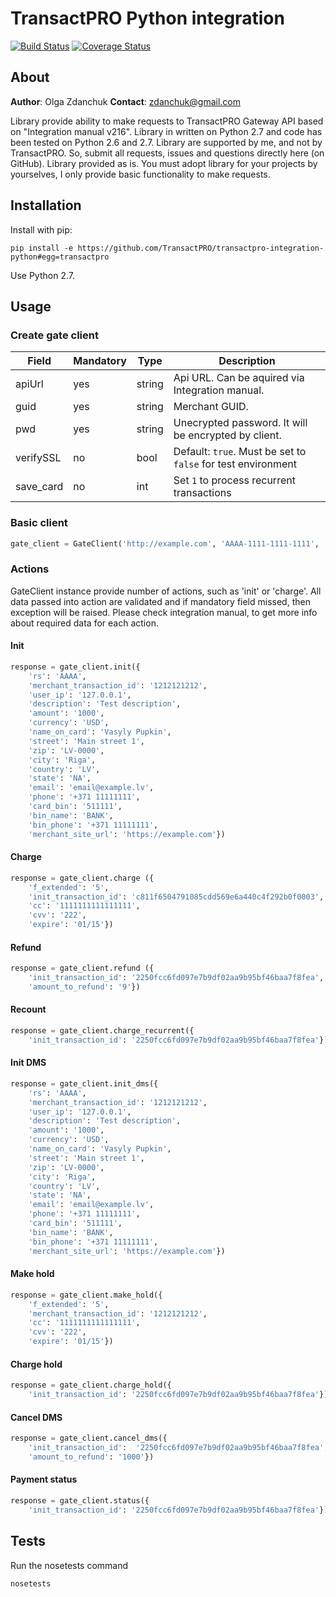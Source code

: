 TransactPRO Python integration
===============
[![Build Status](https://travis-ci.org/TransactPRO/transactpro-integration-python.png?branch=master)](https://travis-ci.org/TransactPRO/transactpro-integration-python)
[![Coverage Status](https://coveralls.io/repos/TransactPRO/transactpro-integration-python/badge.png)](https://coveralls.io/r/TransactPRO/transactpro-integration-python)

## About

**Author**: Olga Zdanchuk
**Contact**: zdanchuk@gmail.com

Library provide ability to make requests to TransactPRO Gateway API based on "Integration manual v216".
Library in written on Python 2.7 and code has been tested on Python 2.6 and 2.7.
Library are supported by me, and not by TransactPRO. So, submit all requests, issues and questions directly here (on GitHub). Library provided as is.
You must adopt library for your projects by yourselves, I only provide basic functionality to make requests.


## Installation

Install with pip:
```
pip install -e https://github.com/TransactPRO/transactpro-integration-python#egg=transactpro
```
Use Python 2.7.

## Usage
### Create gate client
| Field     | Mandatory | Type   | Description                                                          |
|-----------|-----------|--------|----------------------------------------------------------------------|
| apiUrl    | yes       | string | Api URL. Can be aquired via Integration manual.                      |
| guid      | yes       | string | Merchant GUID.                                                       |
| pwd       | yes       | string | Unecrypted password. It will be encrypted by client.                 |
| verifySSL | no        | bool   | Default: ```true```. Must be set to ```false``` for test environment |
| save_card | no        | int    | Set ```1``` to process recurrent transactions                        |

### Basic client
```python
gate_client = GateClient('http://example.com', 'AAAA-1111-1111-1111', 'mypass')
```

### Actions
GateClient instance provide number of actions, such as 'init' or 'charge'.
All data passed into action are validated and if mandatory field missed, then exception will be raised.
Please check integration manual, to get more info about required data for each action.

#### Init
```python
response = gate_client.init({
    'rs': 'AAAA',
    'merchant_transaction_id': '1212121212',
    'user_ip': '127.0.0.1',
    'description': 'Test description',
    'amount': '1000',
    'currency': 'USD',
    'name_on_card': 'Vasyly Pupkin',
    'street': 'Main street 1',
    'zip': 'LV-0000',
    'city': 'Riga',
    'country': 'LV',
    'state': 'NA',
    'email': 'email@example.lv',
    'phone': '+371 11111111',
    'card_bin': '511111',
    'bin_name': 'BANK',
    'bin_phone': '+371 11111111',
    'merchant_site_url': 'https://example.com'})
```

#### Charge
```python
response = gate_client.charge ({
    'f_extended': '5',
    'init_transaction_id': 'c811f6504791085cdd569e6a440c4f292b0f0003',
    'cc': '1111111111111111',
    'cvv': '222',
    'expire': '01/15'})
```

#### Refund
```python
response = gate_client.refund ({
    'init_transaction_id': '2250fcc6fd097e7b9df02aa9b95bf46baa7f8fea',
    'amount_to_refund': '9'})
```

#### Recount
```python
response = gate_client.charge_recurrent({
    'init_transaction_id': '2250fcc6fd097e7b9df02aa9b95bf46baa7f8fea'})
```

#### Init DMS
```python
response = gate_client.init_dms({
    'rs': 'AAAA',
    'merchant_transaction_id': '1212121212',
    'user_ip': '127.0.0.1',
    'description': 'Test description',
    'amount': '1000',
    'currency': 'USD',
    'name_on_card': 'Vasyly Pupkin',
    'street': 'Main street 1',
    'zip': 'LV-0000',
    'city': 'Riga',
    'country': 'LV',
    'state': 'NA',
    'email': 'email@example.lv',
    'phone': '+371 11111111',
    'card_bin': '511111',
    'bin_name': 'BANK',
    'bin_phone': '+371 11111111',
    'merchant_site_url': 'https://example.com'})
```

#### Make hold
```python
response = gate_client.make_hold({
    'f_extended': '5',
    'merchant_transaction_id': '1212121212',
    'cc': '1111111111111111',
    'cvv': '222',
    'expire': '01/15'})
```

#### Charge hold
```python
response = gate_client.charge_hold({
    'init_transaction_id': '2250fcc6fd097e7b9df02aa9b95bf46baa7f8fea'})
```

#### Cancel DMS
```python
response = gate_client.cancel_dms({
    'init_transaction_id':  '2250fcc6fd097e7b9df02aa9b95bf46baa7f8fea',
    'amount_to_refund': '1000'})
```

#### Payment status
```python
response = gate_client.status({
    'init_transaction_id': '2250fcc6fd097e7b9df02aa9b95bf46baa7f8fea'})
```

## Tests

Run the nosetests command
```
nosetests
```